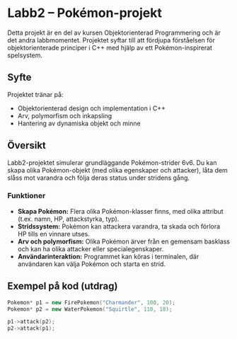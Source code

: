 # Labb2 – Pokémon-projekt

Detta projekt är en del av kursen Objektorienterad Programmering och är det andra labbmomentet. Projektet syftar till att fördjupa förståelsen för objektorienterade principer i C++ med hjälp av ett Pokémon-inspirerat spelsystem.

## Syfte

Projektet tränar på:
- Objektorienterad design och implementation i C++
- Arv, polymorfism och inkapsling
- Hantering av dynamiska objekt och minne

## Översikt

Labb2-projektet simulerar grundläggande Pokémon-strider 6v6. Du kan skapa olika Pokémon-objekt (med olika egenskaper och attacker), låta dem slåss mot varandra och följa deras status under stridens gång.

### Funktioner

- **Skapa Pokémon:** Flera olika Pokémon-klasser finns, med olika attribut (t.ex. namn, HP, attackstyrka, typ).
- **Stridssystem:** Pokémon kan attackera varandra, ta skada och förlora HP tills en vinnare utses.
- **Arv och polymorfism:** Olika Pokémon ärver från en gemensam basklass och kan ha olika attacker eller specialegenskaper.
- **Användarinteraktion:** Programmet kan köras i terminalen, där användaren kan välja Pokémon och starta en strid.

## Exempel på kod (utdrag)

```cpp
Pokemon* p1 = new FirePokemon("Charmander", 100, 20);
Pokemon* p2 = new WaterPokemon("Squirtle", 110, 18);

p1->attack(p2);
p2->attack(p1);
```
